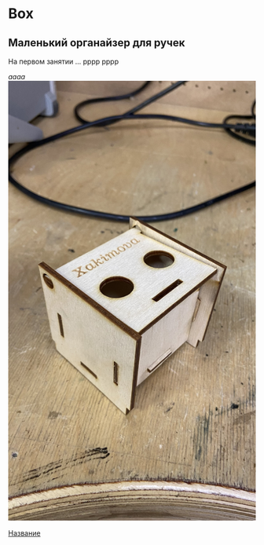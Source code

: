 # Box
**Маленький органайзер для ручек**
------------------------

На первом занятии ...
рррр
рррр

*аааа*
![Img](IMG_5809.jpeg)

[Название]()

